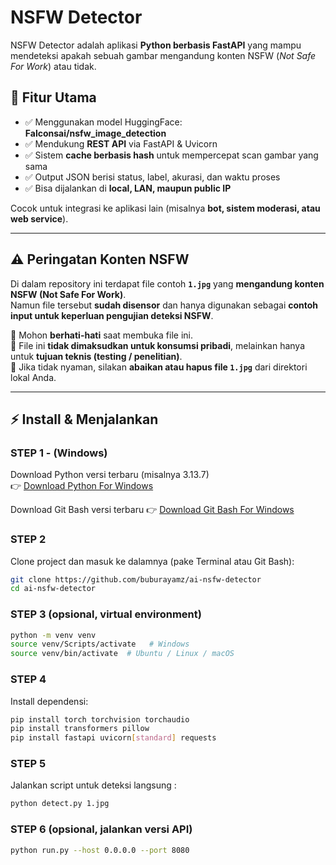 # NSFW Detector  

NSFW Detector adalah aplikasi **Python berbasis FastAPI** yang mampu mendeteksi apakah sebuah gambar mengandung konten NSFW (*Not Safe For Work*) atau tidak.  

## 🚀 Fitur Utama
- ✅ Menggunakan model HuggingFace: **Falconsai/nsfw_image_detection**  
- ✅ Mendukung **REST API** via FastAPI & Uvicorn  
- ✅ Sistem **cache berbasis hash** untuk mempercepat scan gambar yang sama  
- ✅ Output JSON berisi status, label, akurasi, dan waktu proses  
- ✅ Bisa dijalankan di **local, LAN, maupun public IP**  

Cocok untuk integrasi ke aplikasi lain (misalnya **bot, sistem moderasi, atau web service**).  

---

## ⚠️ Peringatan Konten NSFW

Di dalam repository ini terdapat file contoh **`1.jpg`** yang **mengandung konten NSFW (Not Safe For Work)**.  
Namun file tersebut **sudah disensor** dan hanya digunakan sebagai **contoh input untuk keperluan pengujian deteksi NSFW**.  

🔹 Mohon **berhati-hati** saat membuka file ini.  
🔹 File ini **tidak dimaksudkan untuk konsumsi pribadi**, melainkan hanya untuk **tujuan teknis (testing / penelitian)**.  
🔹 Jika tidak nyaman, silakan **abaikan atau hapus file `1.jpg`** dari direktori lokal Anda.  

---

## ⚡ Install & Menjalankan  

### STEP 1 - (Windows)  
Download Python versi terbaru (misalnya 3.13.7)  
👉 [Download Python For Windows](https://www.python.org/downloads/)  

Download Git Bash versi terbaru
👉 [Download Git Bash For Windows](https://git-scm.com/downloads/win)  

### STEP 2  
Clone project dan masuk ke dalamnya (pake Terminal atau Git Bash):  
```bash
git clone https://github.com/buburayamz/ai-nsfw-detector
cd ai-nsfw-detector
```

### STEP 3 (opsional, virtual environment)  
```bash
python -m venv venv
source venv/Scripts/activate   # Windows
source venv/bin/activate  # Ubuntu / Linux / macOS
```

### STEP 4  
Install dependensi:  
```bash
pip install torch torchvision torchaudio
pip install transformers pillow
pip install fastapi uvicorn[standard] requests
```

### STEP 5  
Jalankan script untuk deteksi langsung :  
```bash
python detect.py 1.jpg
```

### STEP 6 (opsional, jalankan versi API)  
```bash
python run.py --host 0.0.0.0 --port 8080
```
